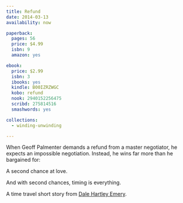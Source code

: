 ```yaml
---
title: Refund
date: 2014-03-13
availability: now

paperback:
  pages: 56
  price: $4.99
  isbn: 9
  amazon: yes

ebook:
  price: $2.99
  isbn: 3
  ibooks: yes
  kindle: B00IZRZWGC
  kobo: refund
  nook: 2940152256475
  scribd: 275814516
  smashwords: yes

collections:
  - winding-unwinding

---
```


When Geoff Palmenter demands a refund from a master negotiator,
he expects an impossible negotiation.
Instead,
he wins far more than he bargained for:

A second chance at love.

And with second chances, timing is everything.

A time travel short story from
[Dale Hartley Emery](http://dalehartleyemery.com/).
